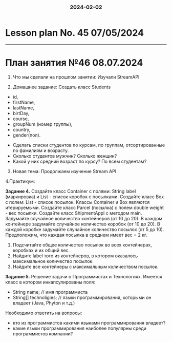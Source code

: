 <h3 style="text-align: center; padding-bottom: 14px">2024-02-02</h3>

# Lesson plan No. 45 07/05/2024



___

# План занятия №46 08.07.2024

1. Что мы сделали на прошлом занятии:
Изучали StreamAPI

2. Домашнее задание:
Создать класс Students 
* id,
* firstName,
* lastName,
* birtDay,
* course,
* groupNum (номер группы),
* country,
* gender(пол).

- Сделать списки студентов по курсам, по группам, отсортированные по фамилиям и возрасту. 
- Сколько студентов мужчин? Сколько женщин? 
- Какой у них средний возраст по курсу? По всем студентам?

3. Новая тема:
Продолжаем изучение Stream API

4.Практикум:

**Задание 4.**
Создайте класс Container с полями: 
String label (маркировка) и List<Box> - список коробок с посылками.
Создайте класс Box с полем: 
List<Parcel> - список посылок.
Классы Container и Box являются итерируемыми.
Создайте класс Parcel (посылка) с полем double weight - вес посылки.
Создайте класс ShipmentAppl с методом main.
Задумайте случайное количество контейнеров (от 10 до 20).
В каждом контейнере задумайте случайное количество коробок (от 10 до 20).
В каждой коробке задумайте случайное количество посылок (от 5 до 10).
Предположим, что каждая посылка в среднем имеет вес = 2 кг.

1. Подсчитайте общее количество посылок во всех контейнерах, коробках и их общий вес.
2. Найдите label того из контейнеров, в котором оказалось максимальное количество посылок.
3. Найдите все контейнеры с максимальным количеством посылок.

**Задание 5.**
Решение задачи о Программистах и Технологиях. 
Имеется класс в котором инкапсулированы поля:
- String name; // имя программиста
- String[] technoligies; // языки программирования, которыми он владеет (Java, Phyton и т.д.)

Необходимо ответить на вопросы:
- кто из программистов какими языками программирования владеет?
- какие языки программирования наиболее популярны среди программистов компании?
